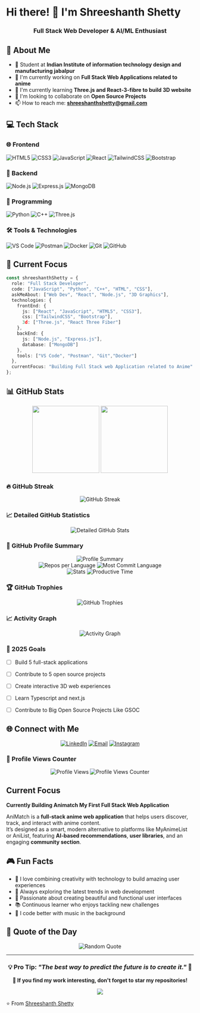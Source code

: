 # Hi there! 👋 I'm Shreeshanth Shetty

<h3 align="center">Full Stack Web Developer & AI/ML Enthusiast</h3>

## 🚀 About Me

- 🏫 Student at **Indian Institute of information technology design and manufacturing jabalpur**
- 🔭 I'm currently working on **Full Stack Web Applications related to anime**
- 🌱 I'm currently learning **Three.js and React-3-fibre to build 3D website** 
- 👯 I'm looking to collaborate on **Open Source Projects**
- 📫 How to reach me: **shreeshanthshetty@gmail.com**
  

## 💻 Tech Stack


### 🌐 Frontend
![HTML5](https://img.shields.io/badge/html5-%23E34F26.svg?style=for-the-badge&logo=html5&logoColor=white)
![CSS3](https://img.shields.io/badge/css3-%231572B6.svg?style=for-the-badge&logo=css3&logoColor=white)
![JavaScript](https://img.shields.io/badge/javascript-%23323330.svg?style=for-the-badge&logo=javascript&logoColor=%23F7DF1E)
![React](https://img.shields.io/badge/react-%2320232a.svg?style=for-the-badge&logo=react&logoColor=%2361DAFB)
![TailwindCSS](https://img.shields.io/badge/tailwindcss-%2338B2AC.svg?style=for-the-badge&logo=tailwind-css&logoColor=white)
![Bootstrap](https://img.shields.io/badge/bootstrap-%23563D7C.svg?style=for-the-badge&logo=bootstrap&logoColor=white)

### 🔧 Backend
![Node.js](https://img.shields.io/badge/node.js-6DA55F?style=for-the-badge&logo=node.js&logoColor=white)
![Express.js](https://img.shields.io/badge/express.js-%23404d59.svg?style=for-the-badge&logo=express&logoColor=%2361DAFB)
![MongoDB](https://img.shields.io/badge/MongoDB-%234ea94b.svg?style=for-the-badge&logo=mongodb&logoColor=white)

### 🤖 Programming 
![Python](https://img.shields.io/badge/python-3670A0?style=for-the-badge&logo=python&logoColor=ffdd54)
![C++](https://img.shields.io/badge/c++-%2300599C.svg?style=for-the-badge&logo=c%2B%2B&logoColor=white)
![Three.js](https://img.shields.io/badge/threejs-black?style=for-the-badge&logo=three.js&logoColor=white)

### 🛠️ Tools & Technologies 
![VS Code](https://img.shields.io/badge/VS%20Code-0078d4.svg?style=for-the-badge&logo=visual-studio-code&logoColor=white)
![Postman](https://img.shields.io/badge/Postman-FF6C37?style=for-the-badge&logo=postman&logoColor=white)
![Docker](https://img.shields.io/badge/docker-%230db7ed.svg?style=for-the-badge&logo=docker&logoColor=white)
![Git](https://img.shields.io/badge/git-%23F05033.svg?style=for-the-badge&logo=git&logoColor=white)
![GitHub](https://img.shields.io/badge/github-%23121011.svg?style=for-the-badge&logo=github&logoColor=white)

## 🎯 Current Focus

```typescript 
const shreeshanthShetty = {
  role: "Full Stack Developer",
  code: ["JavaScript", "Python", "C++", "HTML", "CSS"],
  askMeAbout: ["Web Dev", "React", "Node.js", "3D Graphics"],
  technologies: {
    frontEnd: {
      js: ["React", "JavaScript", "HTML5", "CSS3"],
      css: ["TailwindCSS", "Bootstrap"],
      3d: ["Three.js", "React Three Fiber"]
    },
    backEnd: {
      js: ["Node.js", "Express.js"],
      database: ["MongoDB"]
    },
    tools: ["VS Code", "Postman", "Git","Docker"]
  },
  currentFocus: "Building Full Stack web Application related to Anime"
};
```

## 📊 GitHub Stats

<div align="center">
  <img height="180em" src="https://github-readme-stats.vercel.app/api?username=SHREESHANTH99&show_icons=true&theme=radical& include_all_commits=true&count_private=true"/>
  <img height="180em" src="https://github-readme-stats.vercel.app/api/top-langs/?username=SHREESHANTH99&layout=compact&langs_count=8&theme=radical"/>
</div>

### 🔥 GitHub Streak
<div align="center">
  <img src="https://github-readme-streak-stats.herokuapp.com/?user=SHREESHANTH99&theme=radical" alt="GitHub Streak"/>
</div>

### 📈 Detailed GitHub Statistics
<div align="center">
  <img src="https://github-readme-stats.vercel.app/api?username=SHREESHANTH99&show_icons=true&theme=radical&include_all_commits=true&count_private=true&show=reviews,discussions_started,discussions_answered,prs_merged,prs_merged_percentage" alt="Detailed GitHub Stats"/>
</div>

### 🌟 GitHub Profile Summary
<div align="center">
  <img src="https://github-profile-summary-cards.vercel.app/api/cards/profile-details?username=SHREESHANTH99&theme=radical" alt="Profile Summary"/>
</div>

<div align="center">
  <img src="https://github-profile-summary-cards.vercel.app/api/cards/repos-per-language?username=SHREESHANTH99&theme=radical" alt="Repos per Language"/>
  <img src="https://github-profile-summary-cards.vercel.app/api/cards/most-commit-language?username=SHREESHANTH99&theme=radical" alt="Most Commit Language"/>
</div>

<div align="center">
  <img src="https://github-profile-summary-cards.vercel.app/api/cards/stats?username=SHREESHANTH99&theme=radical" alt="Stats"/>
  <img src="https://github-profile-summary-cards.vercel.app/api/cards/productive-time?username=SHREESHANTH99&theme=radical&utcOffset=5.5" alt="Productive Time"/>
</div>

### 🏆 GitHub Trophies
<div align="center">
  <img src="https://github-profile-trophy.vercel.app/?username=SHREESHANTH99&theme=radical&row=2&column=3" alt="GitHub Trophies"/>
</div>

### 📈 Activity Graph
<div align="center">
  <img src="https://github-readme-activity-graph.vercel.app/graph?username=SHREESHANTH99&theme=react-dark" alt="Activity Graph"/>
</div>


### 🎯 2025 Goals
- [ ] Build 5 full-stack applications
- [ ] Contribute to 5 open source projects
- [ ] Create interactive 3D web experiences
- [ ] Learn Typescript and next.js
- [ ] Contribute to Big Open Source Projects Like GSOC


## 🌐 Connect with Me

<div align="center">
  
[![LinkedIn](https://img.shields.io/badge/LinkedIn-%230077B5.svg?style=for-the-badge&logo=linkedin&logoColor=white)](https://linkedin.com/in/Shreeshanth-shetty)
[![Email](https://img.shields.io/badge/Email-D14836?style=for-the-badge&logo=gmail&logoColor=white)](mailto:shreeshanthshetty@gmail.com)
[![Instagram](https://img.shields.io/badge/Instagram-%23E4405F.svg?style=for-the-badge&logo=instagram&logoColor=white)](https://instagram.com/Shreeshanth99)

</div>

### 👀 Profile Views Counter
<div align="center">
  <img src="https://komarev.com/ghpvc/?username=SHREESHANTH99&label=Profile%20Views&color=brightgreen&style=for-the-badge" alt="Profile Views"/>
  <img src="https://hits.seeyoufarm.com/api/count/incr/badge.svg?url=https%3A%2F%2Fgithub.com%2FSHREESHANTH99&count_bg=%2379C83D&title_bg=%23555555&icon=&icon_color=%23E7E7E7&title=Profile+Views&edge_flat=false" alt="Profile Views Counter"/>
</div>

## Current Focus

**Currently Building Animatch My First Full Stack Web Application**

AniMatch is a **full‑stack anime web application** that helps users discover, track, and interact with anime content.  
It’s designed as a smart, modern alternative to platforms like MyAnimeList or AniList, featuring **AI‑based recommendations**, **user libraries**, and an engaging **community section**.

## 🎮 Fun Facts

- 🎯 I love combining creativity with technology to build amazing user experiences
- 🌟 Always exploring the latest trends in web development
- 🎨 Passionate about creating beautiful and functional user interfaces
- 📚 Continuous learner who enjoys tackling new challenges
- 🎵 I code better with music in the background

## 💭 Quote of the Day

<div align="center">
<img src="https://quotes-github-readme.vercel.app/api?type=horizontal&theme=radical" alt="Random Quote"/>
</div>

---

<div align="center">

### 💡 Pro Tip: *"The best way to predict the future is to create it."* 🚀

**🌟 If you find my work interesting, don't forget to star my repositories!**

<img src="https://capsule-render.vercel.app/api?type=waving&color=gradient&height=100&section=footer"/>

</div>

⭐️ From [Shreeshanth Shetty](https://github.com/SHREESHANTH99)
